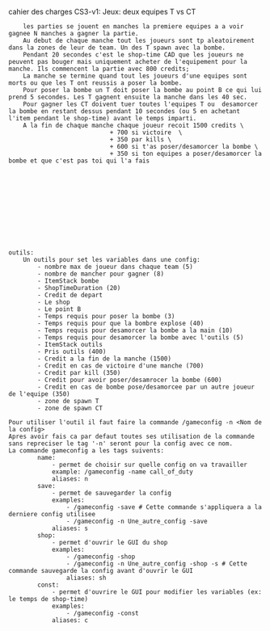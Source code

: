 cahier des charges CS3-v1:
	Jeux:
		deux equipes
		T vs CT

		les parties se jouent en manches la premiere equipes a a voir gagnee N manches a gagner la partie.
		Au debut de chaque manche tout les joueurs sont tp aleatoirement dans la zones de leur de team. Un des T spawn avec la bombe.
		Pendant 20 secondes c'est le shop-time CAD que les joueurs ne peuvent pas bouger mais uniquement acheter de l'equipement pour la manche. Ils commencent la partie avec 800 credits;
		La manche se termine quand tout les joueurs d'une equipes sont morts ou que les T ont reussis a poser la bombe.
		Pour poser la bombe un T doit poser la bombe au point B ce qui lui prend 5 secondes. Les T gagnent ensuite la manche dans les 40 sec.
		Pour gagner les CT doivent tuer toutes l'equipes T ou  desamorcer la bombe en restant dessus pendant 10 secondes (ou 5 en achetant l'item pendant le shop-time) avant le temps imparti.
		A la fin de chaque manche chaque joueur recoit 1500 credits \
								+ 700 si victoire  \
								+ 350 par kills \
								+ 600 si t'as poser/desamorcer la bombe \
								+ 350 si ton equipes a poser/desamorcer la bombe et que c'est pas toi qui l'a fais












	outils:
		Un outils pour set les variables dans une config:
			- nombre max de joueur dans chaque team (5)
			- nombre de mancher pour gagner (8)
			- ItemStack bombe
			- ShopTimeDuration (20)
			- Credit de depart
			- Le shop
			- Le point B
			- Temps requis pour poser la bombe (3)
			- Temps requis pour que la bombre explose (40)
			- Temps requis pour desamorcer la bombe a la main (10)
			- Temps requis pour desamorcer la bombe avec l'outils (5)
			- ItemStack outils
			- Pris outils (400)
			- Credit a la fin de la manche (1500)
			- Credit en cas de victoire d'une manche (700)
			- Credit par kill (350)
			- Credit pour avoir poser/desamrocer la bombe (600)
			- Credit en cas de bombe pose/desamorcee par un autre joueur de l'equipe (350)
			- zone de spawn T
			- zone de spawn CT

	Pour utiliser l'outil il faut faire la commande /gameconfig -n <Nom de la config>
	Apres avoir fais ca par defaut toutes ses utilisation de la commande sans repreciser le tag '-n' seront pour la config avec ce nom.
	La commande gameconfig a les tags suivents:
			name: 
				- permet de choisir sur quelle config on va travailler
				example: /gameconfig -name call_of_duty
				aliases: n
			save:
				- permet de sauvegarder la config
				examples:
					- /gameconfig -save # Cette commande s'appliquera a la derniere config utilisee
					- /gameconfig -n Une_autre_config -save
				aliases: s
			shop:
				- permet d'ouvrir le GUI du shop
				examples:
					- /gameconfig -shop
					- /gameconfig -n Une_autre_config -shop -s # Cette commande sauvegarde la config avant d'ouvrir le GUI
					aliases: sh
			const:
				- permet d'ouvrire le GUI pour modifier les variables (ex: le temps de shop-time)
				examples:
					- /gameconfig -const
				aliases: c
